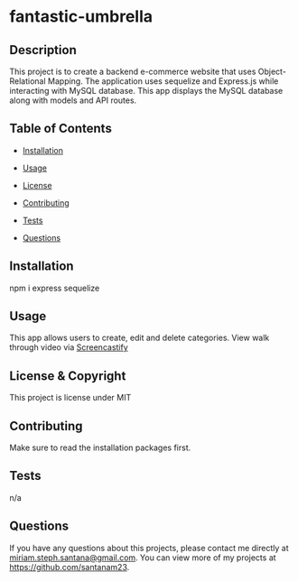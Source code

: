 # fantastic-umbrella
  
  ## Description 
  This project is to create a backend e-commerce website that uses Object-Relational Mapping. The application uses sequelize and Express.js while interacting with MySQL database. This app displays the MySQL database along with models and API routes.
  ## Table of Contents
  * [Installation](#installation)

  * [Usage](#usage)

  * [License](#license)

  * [Contributing](#contributing)

  * [Tests](#tests)
  
  * [Questions](#questions)
  
  ## Installation 
  npm i express sequelize

  ## Usage 
  This app allows users to create, edit and delete categories. 
  View walk through video via [Screencastify](https://drive.google.com/file/d/1B5y6FwJYyUQa6ADscBCChTlKFVoq6S1g/view)

  ## License & Copyright
  This project is license under MIT

  ## Contributing 
  Make sure to read the installation packages first.

  ## Tests
  n/a
  
  ## Questions
  If you have any questions about this projects, please contact me directly at miriam.steph.santana@gmail.com. You can view more of my projects at https://github.com/santanam23.
  
